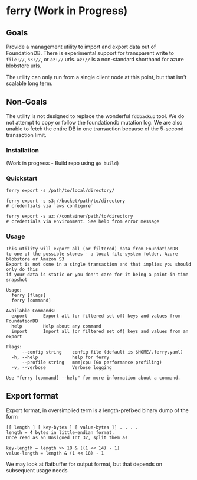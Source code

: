 # ferry (Work in Progress)

## Goals

Provide a management utility to import and export data out of FoundationDB.
There is experimental support for transparent write to `file://`, `s3://`, or `az://` urls. 
`az://` is a non-standard shorthand for azure blobstore urls.

The utility can only run from a single client node at this point, but that isn't scalable long term.

## Non-Goals

The utility is not designed to replace the wonderful `fdbbackup` tool.
We do not attempt to copy or follow the foundationdb mutation log.
We are also unable to fetch the entire DB in one transaction because
of the 5-second transaction limit. 

### Installation

(Work in progress - Build repo using `go build`)

### Quickstart

	ferry export -s /path/to/local/directory/

	ferry export -s s3://bucket/path/to/directory
	# credentials via `aws configure`

	ferry export -s az://container/path/to/directory
	# credentials via environment. See help from error message

### Usage


	This utility will export all (or filtered) data from FoundationDB 
	to one of the possible stores - a local file-system folder, Azure blobstore or Amazon S3
	Export is not done in a single transaction and that implies you should only do this
	if your data is static or you don't care for it being a point-in-time snapshot

	Usage:
	  ferry [flags]
	  ferry [command]

	Available Commands:
	  export      Export all (or filtered set of) keys and values from FoundationDB
	  help        Help about any command
	  import      Import all (or filtered set of) keys and values from an export

	Flags:
	      --config string    config file (default is $HOME/.ferry.yaml)
	  -h, --help             help for ferry
	      --profile string   mem|cpu (Go performance profiling)
	  -v, --verbose          Verbose logging

	Use "ferry [command] --help" for more information about a command.

## Export format

Export format, in oversimplied term is a length-prefixed binary dump of the form

```
[[ length ] [ key-bytes ] [ value-bytes ]] . . . .
length = 4 bytes in little-endian format.
Once read as an Unsigned Int 32, split them as

key-length = length >> 18 & ((1 << 14) - 1)
value-length = length & (1 << 18) - 1

```

We may look at flatbuffer for output format, but that depends on subsequent usage needs

